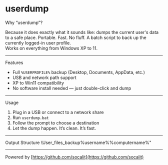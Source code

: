 # userdump

Why “userdump”?

Because it does exactly what it sounds like: dumps the current user's data to a safe place. Portable. Fast. No fluff.
A batch script to back up the currently logged-in user profile.  
Works on everything from Windows XP to 11.

---

Features
- Full `%USERPROFILE%` backup (Desktop, Documents, AppData, etc.)
- USB and network path support
- XP to Win11 compatibility
- No software install needed — just double-click and dump

---

Usage
1. Plug in a USB or connect to a network share
2. Run `userdump.bat`
3. Follow the prompt to choose a destination
4. Let the dump happen. It’s clean. It’s fast.

---

Output Structure 
\User_files_backup\%username%\%computername%"

---

Powered by [https://github.com/socalit](https://github.com/socalit)
